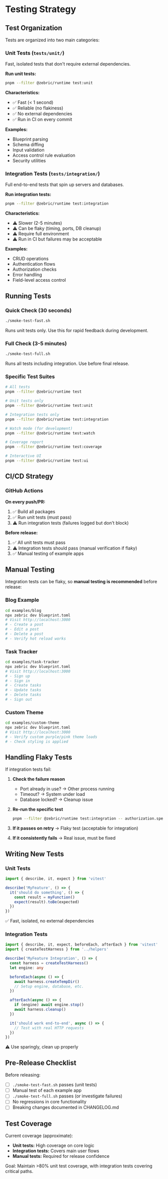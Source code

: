 # Testing Strategy

## Test Organization

Tests are organized into two main categories:

### Unit Tests (`tests/unit/`)
Fast, isolated tests that don't require external dependencies.

**Run unit tests:**
```bash
pnpm --filter @zebric/runtime test:unit
```

**Characteristics:**
- ✅ Fast (< 1 second)
- ✅ Reliable (no flakiness)
- ✅ No external dependencies
- ✅ Run in CI on every commit

**Examples:**
- Blueprint parsing
- Schema diffing
- Input validation
- Access control rule evaluation
- Security utilities

### Integration Tests (`tests/integration/`)
Full end-to-end tests that spin up servers and databases.

**Run integration tests:**
```bash
pnpm --filter @zebric/runtime test:integration
```

**Characteristics:**
- ⚠️ Slower (2-5 minutes)
- ⚠️ Can be flaky (timing, ports, DB cleanup)
- ⚠️ Require full environment
- ⚠️ Run in CI but failures may be acceptable

**Examples:**
- CRUD operations
- Authentication flows
- Authorization checks
- Error handling
- Field-level access control

## Running Tests

### Quick Check (30 seconds)
```bash
./smoke-test-fast.sh
```
Runs unit tests only. Use this for rapid feedback during development.

### Full Check (3-5 minutes)
```bash
./smoke-test-full.sh
```
Runs all tests including integration. Use before final release.

### Specific Test Suites
```bash
# All tests
pnpm --filter @zebric/runtime test

# Unit tests only
pnpm --filter @zebric/runtime test:unit

# Integration tests only
pnpm --filter @zebric/runtime test:integration

# Watch mode (for development)
pnpm --filter @zebric/runtime test:watch

# Coverage report
pnpm --filter @zebric/runtime test:coverage

# Interactive UI
pnpm --filter @zebric/runtime test:ui
```

## CI/CD Strategy

### GitHub Actions

**On every push/PR:**
1. ✅ Build all packages
2. ✅ Run unit tests (must pass)
3. ⚠️ Run integration tests (failures logged but don't block)

**Before release:**
1. ✅ All unit tests must pass
2. ⚠️ Integration tests should pass (manual verification if flaky)
3. ✅ Manual testing of example apps

## Manual Testing

Integration tests can be flaky, so **manual testing is recommended** before release:

### Blog Example
```bash
cd examples/blog
npx zebric dev blueprint.toml
# Visit http://localhost:3000
# - Create a post
# - Edit a post
# - Delete a post
# - Verify hot reload works
```

### Task Tracker
```bash
cd examples/task-tracker
npx zebric dev blueprint.toml
# Visit http://localhost:3000
# - Sign up
# - Sign in
# - Create tasks
# - Update tasks
# - Delete tasks
# - Sign out
```

### Custom Theme
```bash
cd examples/custom-theme
npx zebric dev blueprint.toml
# Visit http://localhost:3000
# - Verify custom purple/pink theme loads
# - Check styling is applied
```

## Handling Flaky Tests

If integration tests fail:

1. **Check the failure reason**
   - Port already in use? → Other process running
   - Timeout? → System under load
   - Database locked? → Cleanup issue

2. **Re-run the specific test**
   ```bash
   pnpm --filter @zebric/runtime test:integration -- authorization.spec.ts
   ```

3. **If it passes on retry** → Flaky test (acceptable for integration)

4. **If it consistently fails** → Real issue, must be fixed

## Writing New Tests

### Unit Tests
```typescript
import { describe, it, expect } from 'vitest'

describe('MyFeature', () => {
  it('should do something', () => {
    const result = myFunction()
    expect(result).toBe(expected)
  })
})
```
✅ Fast, isolated, no external dependencies

### Integration Tests
```typescript
import { describe, it, expect, beforeEach, afterEach } from 'vitest'
import { createTestHarness } from '../helpers'

describe('MyFeature Integration', () => {
  const harness = createTestHarness()
  let engine: any

  beforeEach(async () => {
    await harness.createTempDir()
    // Setup engine, database, etc.
  })

  afterEach(async () => {
    if (engine) await engine.stop()
    await harness.cleanup()
  })

  it('should work end-to-end', async () => {
    // Test with real HTTP requests
  })
})
```
⚠️ Use sparingly, clean up properly

## Pre-Release Checklist

Before releasing:

- [ ] `./smoke-test-fast.sh` passes (unit tests)
- [ ] Manual test of each example app
- [ ] `./smoke-test-full.sh` passes (or investigate failures)
- [ ] No regressions in core functionality
- [ ] Breaking changes documented in CHANGELOG.md

## Test Coverage

Current coverage (approximate):

- **Unit tests:** High coverage on core logic
- **Integration tests:** Covers main user flows
- **Manual tests:** Required for release confidence

Goal: Maintain >80% unit test coverage, with integration tests covering critical paths.
